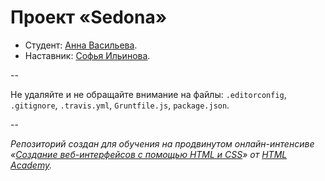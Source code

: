 # Проект «Sedona»

* Студент: [Анна Васильева](https://htmlacademy.ru/profile/id31877).
* Наставник: [Софья Ильинова](https://htmlacademy.ru/profile/i).

--

Не удаляйте и не обращайте внимание на файлы: `.editorconfig`, `.gitignore`, `.travis.yml`, `Gruntfile.js`, `package.json`.

--

_Репозиторий создан для обучения на продвинутом онлайн-интенсиве «[Создание веб-интерфейсов с помощью HTML и CSS](https://htmlacademy.ru/advanced_intensive)» от [HTML Academy](https://htmlacademy.ru)._

